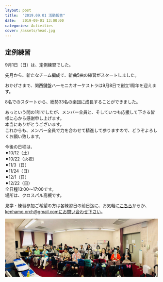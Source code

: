 ```yaml
---
layout: post
title:  "2019.09.01 活動報告"
date:   2019-09-01 13:00:00
categories: Activities
cover: /assets/head.jpg
---
```

## 定例練習
  
9月1日（日）は、定例練習でした。
  
先月から、新たなチーム編成で、新曲5曲の練習がスタートしました。
  
おかげさまで、関西鍵盤ハーモニカオーケストラは9月8日で創立1周年を迎えます。
  
8名でのスタートから、総勢33名の楽団に成長することができました。  

あっという間の1年でしたが、メンバー全員と、そしていつも応援して下さる皆様に心から感謝申し上げます。  
本当にありがとうございます。  
これからも、メンバー全員で力を合わせて精進して参りますので、どうぞよろしくお願い致します。  
  
今後の日程は、  
⚫︎10/12（土）  
⚫︎10/22（火祝）  
⚫︎11/3（日）  
⚫︎11/24（日）  
⚫︎12/1（日）  
⚫︎12/22（日）  
全日程13:00〜17:00です。  
場所は、クロスパル高槻です。   
  
見学・練習参加ご希望の方は各練習日の前日迄に、お気軽に[こちら](https://docs.google.com/forms/d/e/1FAIpQLSeOdIlDB3uChvhrr9F543WjyJz2orR1FHCYdYVnwKcQU6wVcg/viewform)からか、kenhamo.orch@gmail.comにお問い合わせ下さい。
  
  
<img border="0" src="/assets/20190901.jpg">  

